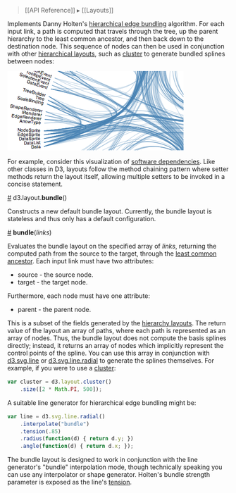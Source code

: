 > [[API Reference]] ▸ [[Layouts]]

Implements Danny Holten's [hierarchical edge bundling](http://www.win.tue.nl/~dholten/papers/bundles_infovis.pdf) algorithm. For each input link, a path is computed that travels through the tree, up the parent hierarchy to the least common ancestor, and then back down to the destination node. This sequence of nodes can then be used in conjunction with other [hierarchical layouts](Hierarchy-Layout), such as [cluster](Cluster-Layout) to generate bundled splines between nodes:

![bundle](bundle.png)

For example, consider this visualization of [software dependencies](http://bl.ocks.org/1044242). Like other classes in D3, layouts follow the method chaining pattern where setter methods return the layout itself, allowing multiple setters to be invoked in a concise statement.

<a name="bundle" href="#bundle">#</a> d3.layout.<b>bundle</b>()

Constructs a new default bundle layout. Currently, the bundle layout is stateless and thus only has a default configuration.

<a name="_bundle" href="#_bundle">#</a> <b>bundle</b>(<i>links</i>)

Evaluates the bundle layout on the specified array of *links*, returning the computed path from the source to the target, through the [least common ancestor](http://en.wikipedia.org/wiki/Lowest_common_ancestor). Each input link must have two attributes:

* source - the source node.
* target - the target node.

Furthermore, each node must have one attribute:

* parent - the parent node.

This is a subset of the fields generated by the [hierarchy layouts](Hierarchy-Layout). The return value of the layout an array of paths, where each path is represented as an array of nodes. Thus, the bundle layout does not compute the basis splines directly; instead, it returns an array of nodes which implicitly represent the control points of the spline. You can use this array in conjunction with [d3.svg.line](SVG-Shapes#line) or [d3.svg.line.radial](SVG-Shapes#line_radial) to generate the splines themselves. For example, if you were to use a [cluster](Cluster-Layout):

```javascript
var cluster = d3.layout.cluster()
    .size([2 * Math.PI, 500]);
```

A suitable line generator for hierarchical edge bundling might be:

```javascript
var line = d3.svg.line.radial()
    .interpolate("bundle")
    .tension(.85)
    .radius(function(d) { return d.y; })
    .angle(function(d) { return d.x; });
```

The bundle layout is designed to work in conjunction with the line generator's "bundle" interpolation mode, though technically speaking you can use any interpolator or shape generator. Holten's bundle strength parameter is exposed as the line's [tension](SVG-Shapes#line_tension).